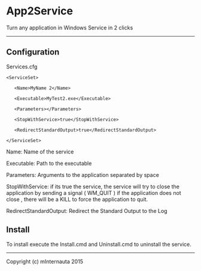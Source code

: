 # App2Service
Turn any application in Windows Service  in 2 clicks

----------

## Configuration

Services.cfg

`<ServiceSet>`

`	<Name>MyName 2</Name>`

`	<Executable>MyTest2.exe</Executable>`

`	<Parameters></Parameters>`

`	<StopWithService>true</StopWithService>`

`	<RedirectStandardOutput>true</RedirectStandardOutput>`

`</ServiceSet>`

Name: Name of the service 

Executable: Path to the executable 

Parameters: Arguments to the application separated by space 

StopWithService:  if its true the service, the service will try to close the application by sending a signal ( WM_QUIT ) if the application does not close , there will be a KILL to force the application to quit. 

RedirectStandardOutput:  Redirect the Standard Output to the Log 

## Install
To install execute the Install.cmd and Uninstall.cmd to uninstall the service.

----------
Copyright (c) mInternauta 2015
